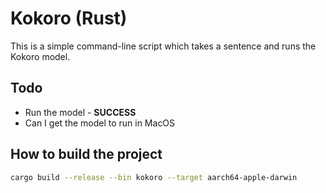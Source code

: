 # Kokoro (Rust)

This is a simple command-line script which takes a sentence and runs the Kokoro model.

## Todo

- Run the model - **SUCCESS**
- Can I get the model to run in MacOS

## How to build the project

```sh
cargo build --release --bin kokoro --target aarch64-apple-darwin
```
